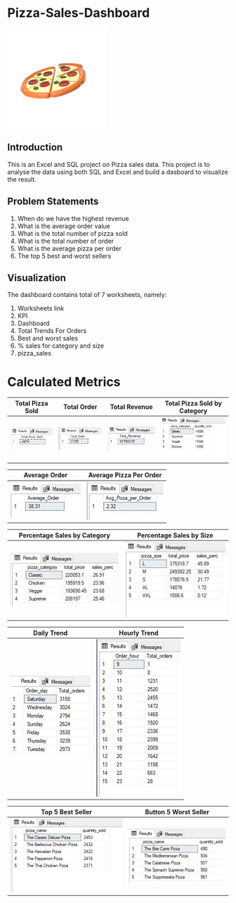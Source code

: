 # Pizza-Sales-Dashboard
![](pizza.png)
## Introduction
This is an Excel and SQL project on Pizza sales data. This project is to analyse the data using both 
SQL and Excel and build a dasboard to visualize the result. 
## Problem Statements
1. When do we have the highest revenue
2. What is the average order value
3. What is the total number of pizza sold
4. What is the total number of order
5. What is the average pizza per order
6. The top 5 best and worst sellers
## Visualization
The dashboard contains total of 7 worksheets, namely:
1. Worksheets link
2. KPI
3. Dashboard
4. Total Trends For Orders
5. Best and worst sales
6. % sales for category and size
7. pizza_sales
# Calculated Metrics
Total Pizza Sold|Total Order|Total Revenue |Total Pizza Sold by Category
:------: | :------: | :--------: | :--------:
![](Total_pizza_sold.JPG)|![](Total_order.JPG)|![](Total_revenue.JPG)|![](total_pizza_sold_by_category.JPG)


Average Order|Average Pizza Per Order
:-: | :-:|
![](Average_order.JPG)|![](Average_pizza_perorder.JPG)


Percentage Sales by Category | Percentage Sales by Size
:-: | :-:|
![](percentage_sale_by_category.JPG)|![](percentage_sales_by_size.JPG)


Daily Trend | Hourly Trend
:-: | :-:|
![](Daily_trend.JPG)|![](Hourly_trend.JPG)

Top 5 Best Seller | Button 5 Worst Seller
:----: | :----:|
![](top5_best_pizza.JPG)|![](Buttom_5_worst_sellers.JPG)
